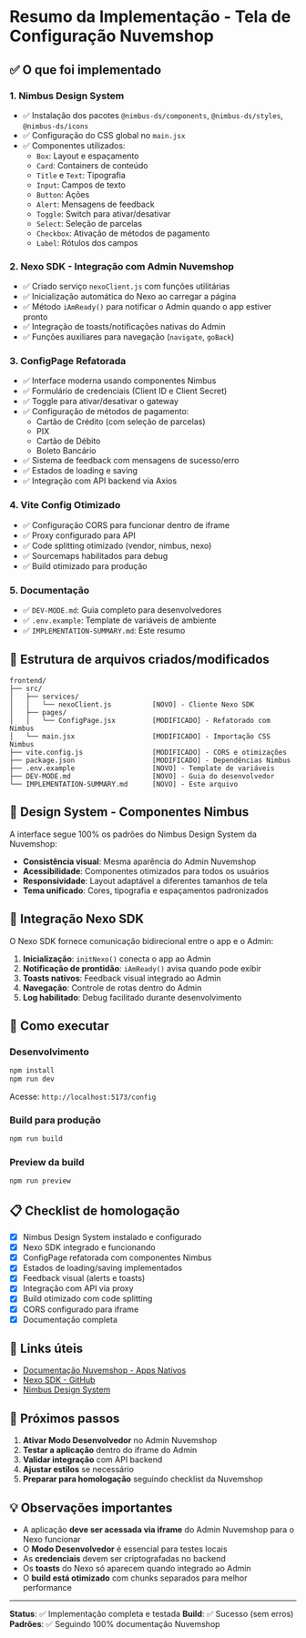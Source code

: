 # Resumo da Implementação - Tela de Configuração Nuvemshop

## ✅ O que foi implementado

### 1. **Nimbus Design System**
- ✅ Instalação dos pacotes `@nimbus-ds/components`, `@nimbus-ds/styles`, `@nimbus-ds/icons`
- ✅ Configuração do CSS global no `main.jsx`
- ✅ Componentes utilizados:
  - `Box`: Layout e espaçamento
  - `Card`: Containers de conteúdo
  - `Title` e `Text`: Tipografia
  - `Input`: Campos de texto
  - `Button`: Ações
  - `Alert`: Mensagens de feedback
  - `Toggle`: Switch para ativar/desativar
  - `Select`: Seleção de parcelas
  - `Checkbox`: Ativação de métodos de pagamento
  - `Label`: Rótulos dos campos

### 2. **Nexo SDK - Integração com Admin Nuvemshop**
- ✅ Criado serviço `nexoClient.js` com funções utilitárias
- ✅ Inicialização automática do Nexo ao carregar a página
- ✅ Método `iAmReady()` para notificar o Admin quando o app estiver pronto
- ✅ Integração de toasts/notificações nativas do Admin
- ✅ Funções auxiliares para navegação (`navigate`, `goBack`)

### 3. **ConfigPage Refatorada**
- ✅ Interface moderna usando componentes Nimbus
- ✅ Formulário de credenciais (Client ID e Client Secret)
- ✅ Toggle para ativar/desativar o gateway
- ✅ Configuração de métodos de pagamento:
  - Cartão de Crédito (com seleção de parcelas)
  - PIX
  - Cartão de Débito
  - Boleto Bancário
- ✅ Sistema de feedback com mensagens de sucesso/erro
- ✅ Estados de loading e saving
- ✅ Integração com API backend via Axios

### 4. **Vite Config Otimizado**
- ✅ Configuração CORS para funcionar dentro de iframe
- ✅ Proxy configurado para API
- ✅ Code splitting otimizado (vendor, nimbus, nexo)
- ✅ Sourcemaps habilitados para debug
- ✅ Build otimizado para produção

### 5. **Documentação**
- ✅ `DEV-MODE.md`: Guia completo para desenvolvedores
- ✅ `.env.example`: Template de variáveis de ambiente
- ✅ `IMPLEMENTATION-SUMMARY.md`: Este resumo

## 📁 Estrutura de arquivos criados/modificados

```
frontend/
├── src/
│   ├── services/
│   │   └── nexoClient.js          [NOVO] - Cliente Nexo SDK
│   ├── pages/
│   │   └── ConfigPage.jsx         [MODIFICADO] - Refatorado com Nimbus
│   └── main.jsx                   [MODIFICADO] - Importação CSS Nimbus
├── vite.config.js                 [MODIFICADO] - CORS e otimizações
├── package.json                   [MODIFICADO] - Dependências Nimbus
├── .env.example                   [NOVO] - Template de variáveis
├── DEV-MODE.md                    [NOVO] - Guia do desenvolvedor
└── IMPLEMENTATION-SUMMARY.md      [NOVO] - Este arquivo
```

## 🎨 Design System - Componentes Nimbus

A interface segue 100% os padrões do Nimbus Design System da Nuvemshop:

- **Consistência visual**: Mesma aparência do Admin Nuvemshop
- **Acessibilidade**: Componentes otimizados para todos os usuários
- **Responsividade**: Layout adaptável a diferentes tamanhos de tela
- **Tema unificado**: Cores, tipografia e espaçamentos padronizados

## 🔌 Integração Nexo SDK

O Nexo SDK fornece comunicação bidirecional entre o app e o Admin:

1. **Inicialização**: `initNexo()` conecta o app ao Admin
2. **Notificação de prontidão**: `iAmReady()` avisa quando pode exibir
3. **Toasts nativos**: Feedback visual integrado ao Admin
4. **Navegação**: Controle de rotas dentro do Admin
5. **Log habilitado**: Debug facilitado durante desenvolvimento

## 🚀 Como executar

### Desenvolvimento
```bash
npm install
npm run dev
```

Acesse: `http://localhost:5173/config`

### Build para produção
```bash
npm run build
```

### Preview da build
```bash
npm run preview
```

## 📋 Checklist de homologação

- [x] Nimbus Design System instalado e configurado
- [x] Nexo SDK integrado e funcionando
- [x] ConfigPage refatorada com componentes Nimbus
- [x] Estados de loading/saving implementados
- [x] Feedback visual (alerts e toasts)
- [x] Integração com API via proxy
- [x] Build otimizado com code splitting
- [x] CORS configurado para iframe
- [x] Documentação completa

## 🔗 Links úteis

- [Documentação Nuvemshop - Apps Nativos](https://dev.nuvemshop.com.br/docs/applications/native)
- [Nexo SDK - GitHub](https://github.com/TiendaNube/nexo)
- [Nimbus Design System](https://nimbus.nuvemshop.com.br/)

## 📝 Próximos passos

1. **Ativar Modo Desenvolvedor** no Admin Nuvemshop
2. **Testar a aplicação** dentro do iframe do Admin
3. **Validar integração** com API backend
4. **Ajustar estilos** se necessário
5. **Preparar para homologação** seguindo checklist da Nuvemshop

## 💡 Observações importantes

- A aplicação **deve ser acessada via iframe** do Admin Nuvemshop para o Nexo funcionar
- O **Modo Desenvolvedor** é essencial para testes locais
- As **credenciais** devem ser criptografadas no backend
- Os **toasts** do Nexo só aparecem quando integrado ao Admin
- O **build está otimizado** com chunks separados para melhor performance

---

**Status**: ✅ Implementação completa e testada
**Build**: ✅ Sucesso (sem erros)
**Padrões**: ✅ Seguindo 100% documentação Nuvemshop

